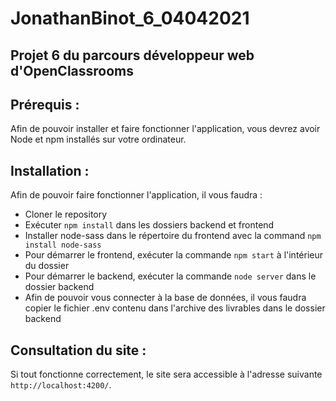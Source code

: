 # JonathanBinot_6_04042021
## Projet 6 du parcours développeur web d'OpenClassrooms

## Prérequis :

Afin de pouvoir installer et faire fonctionner l'application, vous devrez avoir Node et npm installés sur votre ordinateur.

## Installation :

Afin de pouvoir faire fonctionner l'application, il vous faudra :
- Cloner le repository 
- Exécuter `npm install` dans les dossiers backend et frontend
- Installer node-sass dans le répertoire du frontend avec la command `npm install node-sass`
- Pour démarrer le frontend, exécuter la commande `npm start` à l'intérieur du dossier
- Pour démarrer le backend, exécuter la commande `node server` dans le dossier backend
- Afin de pouvoir vous connecter à la base de données, il vous faudra copier le fichier .env contenu dans l'archive des livrables dans le dossier backend

## Consultation du site :

Si tout fonctionne correctement, le site sera accessible à l'adresse suivante `http://localhost:4200/`.
